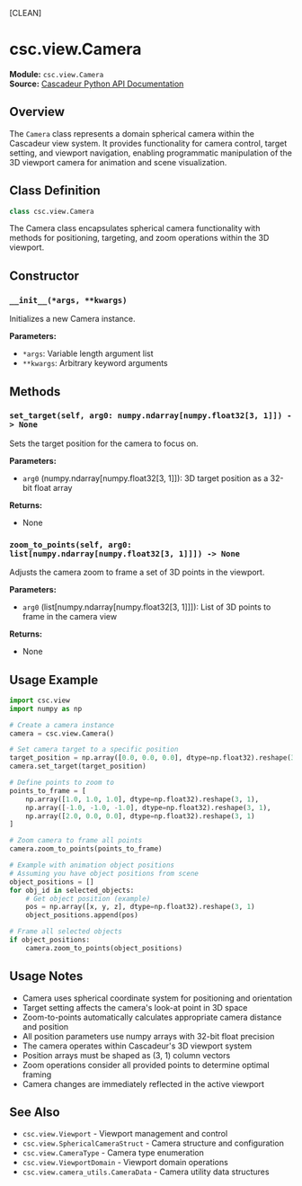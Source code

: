 [CLEAN]

# csc.view.Camera

**Module:** `csc.view.Camera`  
**Source:** [Cascadeur Python API Documentation](https://cascadeur.com/python-api/_generate/csc.view.Camera.html)

## Overview

The `Camera` class represents a domain spherical camera within the Cascadeur view system. It provides functionality for camera control, target setting, and viewport navigation, enabling programmatic manipulation of the 3D viewport camera for animation and scene visualization.

## Class Definition

```python
class csc.view.Camera
```

The Camera class encapsulates spherical camera functionality with methods for positioning, targeting, and zoom operations within the 3D viewport.

## Constructor

### `__init__(*args, **kwargs)`

Initializes a new Camera instance.

**Parameters:**
- `*args`: Variable length argument list
- `**kwargs`: Arbitrary keyword arguments

## Methods

### `set_target(self, arg0: numpy.ndarray[numpy.float32[3, 1]]) -> None`

Sets the target position for the camera to focus on.

**Parameters:**
- `arg0` (numpy.ndarray[numpy.float32[3, 1]]): 3D target position as a 32-bit float array

**Returns:**
- None

### `zoom_to_points(self, arg0: list[numpy.ndarray[numpy.float32[3, 1]]]) -> None`

Adjusts the camera zoom to frame a set of 3D points in the viewport.

**Parameters:**
- `arg0` (list[numpy.ndarray[numpy.float32[3, 1]]]): List of 3D points to frame in the camera view

**Returns:**
- None

## Usage Example

```python
import csc.view
import numpy as np

# Create a camera instance
camera = csc.view.Camera()

# Set camera target to a specific position
target_position = np.array([0.0, 0.0, 0.0], dtype=np.float32).reshape(3, 1)
camera.set_target(target_position)

# Define points to zoom to
points_to_frame = [
    np.array([1.0, 1.0, 1.0], dtype=np.float32).reshape(3, 1),
    np.array([-1.0, -1.0, -1.0], dtype=np.float32).reshape(3, 1),
    np.array([2.0, 0.0, 0.0], dtype=np.float32).reshape(3, 1)
]

# Zoom camera to frame all points
camera.zoom_to_points(points_to_frame)

# Example with animation object positions
# Assuming you have object positions from scene
object_positions = []
for obj_id in selected_objects:
    # Get object position (example)
    pos = np.array([x, y, z], dtype=np.float32).reshape(3, 1)
    object_positions.append(pos)

# Frame all selected objects
if object_positions:
    camera.zoom_to_points(object_positions)
```

## Usage Notes

- Camera uses spherical coordinate system for positioning and orientation
- Target setting affects the camera's look-at point in 3D space
- Zoom-to-points automatically calculates appropriate camera distance and position
- All position parameters use numpy arrays with 32-bit float precision
- The camera operates within Cascadeur's 3D viewport system
- Position arrays must be shaped as (3, 1) column vectors
- Zoom operations consider all provided points to determine optimal framing
- Camera changes are immediately reflected in the active viewport

## See Also

- `csc.view.Viewport` - Viewport management and control
- `csc.view.SphericalCameraStruct` - Camera structure and configuration
- `csc.view.CameraType` - Camera type enumeration
- `csc.view.ViewportDomain` - Viewport domain operations
- `csc.view.camera_utils.CameraData` - Camera utility data structures